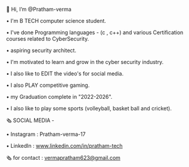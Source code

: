 👋 Hi, I’m @Pratham-verma

• I'm B TECH computer science student.

•  I've done Programming languages -  (c , c++) and various Certification courses related to CyberSecurity.

• aspiring security architect.

• I'm motivated to learn and grow in the cyber security industry.

• I also like to EDIT the video's  for social media.

• I also PLAY competitive gaming.

• my Graduation complete in "2022-2026".

• I also like to play some sports (volleyball, basket ball and cricket).

🗞️ SOCIAL MEDIA -

   • Instagram : Pratham-verma-17
   
   • LinkedIn : www.linkedin.com/in/pratham-tech

🗞️ for contact : vermapratham623@gmail.com

<!---
Pratham-verma/Pratham-verma is a ✨ special ✨ repository because its `README.md` (this file) appears on your GitHub profile.
You can click the Preview link to take a look at your changes.
--->
